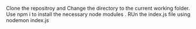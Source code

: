 Clone the repositroy and Change the directory to the current working folder. 
Use npm i to install the necessary node modules .
RUn the index.js file using nodemon index.js
